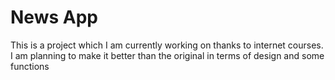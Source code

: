 # News App

This is a project which I am currently working on thanks to internet courses. I am planning to make it better than the original in terms of design and some functions
